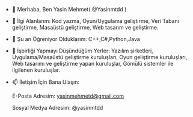 - 👋 Merhaba, Ben Yasin Mehmet( @Yasinmtdd )
  
- 👀 İlgi Alanlarım:
  Kod yazma, Oyun/Uygulama geliştirme, Veri   Tabanı geliştirme, Masaüstü geliştirme,     Web tasarım ve geliştirme.
  
- 🌱 Şu an Öğreniyor Olduklarım:
  C++,C#,Python,Java
  
- 💞️ İşbirliği Yapmayı Düşündüğüm Yerler:
  Yazılım şirketleri, Uygulama/Masaüstü       geliştirme kuruluşları, Oyun geliştirme     kuruluşları, Web tasarımı ve geliştirme     yapan kuruluşlar, Gömülü sistemler ile      ilgilenen kuruluşlar.
  
- 📫 İletişim İçin Bana Ulaşın:
  
  E-Posta Adresim: yasinmehmetd@gmail.com
  
  Sosyal Medya Adresim: @yasinmtdd
